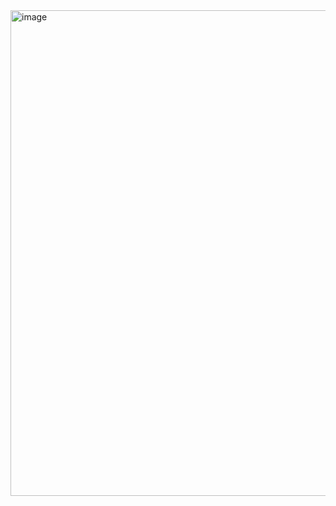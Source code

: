 <img width="777" alt="image" src="https://user-images.githubusercontent.com/88610333/180929041-8ef267ba-e878-4e12-b4f3-fe046ea74525.png">
